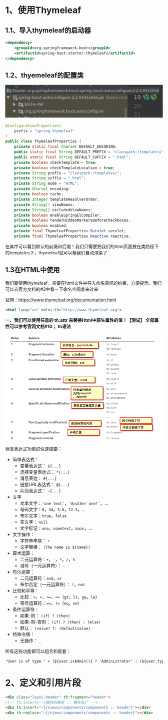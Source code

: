 # 1、使用Thymeleaf

## 1.1、导入thymeleaf的启动器

~~~xml
<dependency>
    <groupId>org.springframework.boot</groupId>
    <artifactId>spring-boot-starter-thymeleaf</artifactId>
</dependency>
~~~

## 1.2、thyemeleaf的配置类

![image-20200218200616530](.\Thymeleaf语法.assets\image-20200218200616530.png)

~~~java
@ConfigurationProperties(
    prefix = "spring.thymeleaf"
)
public class ThymeleafProperties {
    private static final Charset DEFAULT_ENCODING;
    public static final String DEFAULT_PREFIX = "classpath:/templates/";
    public static final String DEFAULT_SUFFIX = ".html";
    private boolean checkTemplate = true;
    private boolean checkTemplateLocation = true;
    private String prefix = "classpath:/templates/";
    private String suffix = ".html";
    private String mode = "HTML";
    private Charset encoding;
    private boolean cache;
    private Integer templateResolverOrder;
    private String[] viewNames;
    private String[] excludedViewNames;
    private boolean enableSpringElCompiler;
    private boolean renderHiddenMarkersBeforeCheckboxes;
    private boolean enabled;
    private final ThymeleafProperties.Servlet servlet;
    private final ThymeleafProperties.Reactive reactive;
~~~

在其中可以看到默认的前缀和后缀！我们只需要把我们的html页面放在类路径下的templates下，thymeleaf就可以帮我们自动渲染了

## 1.3在HTML中使用

我们要使用thymeleaf，需要在html文件中导入命名空间的约束，方便提示。我们可以去官方文档的#3中看一下命名空间拿来过来

官网：https://www.thymeleaf.org/documentation.html

```html
<html lang="en" xmlns:th="http://www.thymeleaf.org">
```

**一、我们可以使用任意的 th:attr 来替换Html中原生属性的值！【测试】 全部属性可以参考官网文档#10； th语法**

![img](.\Thymeleaf语法.assets\thymeleaf.png)

标准表达式功能的快速摘要：

- 简单表达式：
  - 变量表达式： `${...}`
  - 选择变量表达式： `*{...}`
  - 消息表达： `#{...}`
  - 链接URL表达式： `@{...}`
  - 片段表达式： `~{...}`
- 文字
  - 文本文字：`'one text'`，`'Another one!'`，...
  - 号码文字：`0`，`34`，`3.0`，`12.3`，...
  - 布尔文字：`true`，`false`
  - 空文字： `null`
  - 文字标记：`one`，`sometext`，`main`，...
- 文字操作：
  - 字符串串联： `+`
  - 文字替换： `|The name is ${name}|`
- 算术运算：
  - 二元运算符：`+`，`-`，`*`，`/`，`%`
  - 减号（一元运算符）： `-`
- 布尔运算：
  - 二元运算符：`and`，`or`
  - 布尔否定（一元运算符）： `!`，`not`
- 比较和平等：
  - 比较：`>`，`<`，`>=`，`<=`（`gt`，`lt`，`ge`，`le`）
  - 等号运算符：`==`，`!=`（`eq`，`ne`）
- 条件运算符：
  - 如果-则： `(if) ? (then)`
  - 如果-则-否则： `(if) ? (then) : (else)`
  - 默认： `(value) ?: (defaultvalue)`
- 特殊令牌：
  - 无操作： `_`

所有这些功能都可以组合和嵌套：

```html
'User is of type ' + (${user.isAdmin()} ? 'Administrator' : (${user.type} ?: 'Unknown'))
```

# 2、定义和引用片段

~~~html
<div class="layui-header" th:fragment="header">
<!-- th:insert="~{模块的路径 :: 模块名}" -->
<div th:insert="~{/views/components/components :: header}"></div>
<div th:replace="~{/views/components/components :: header}"></div>
~~~

